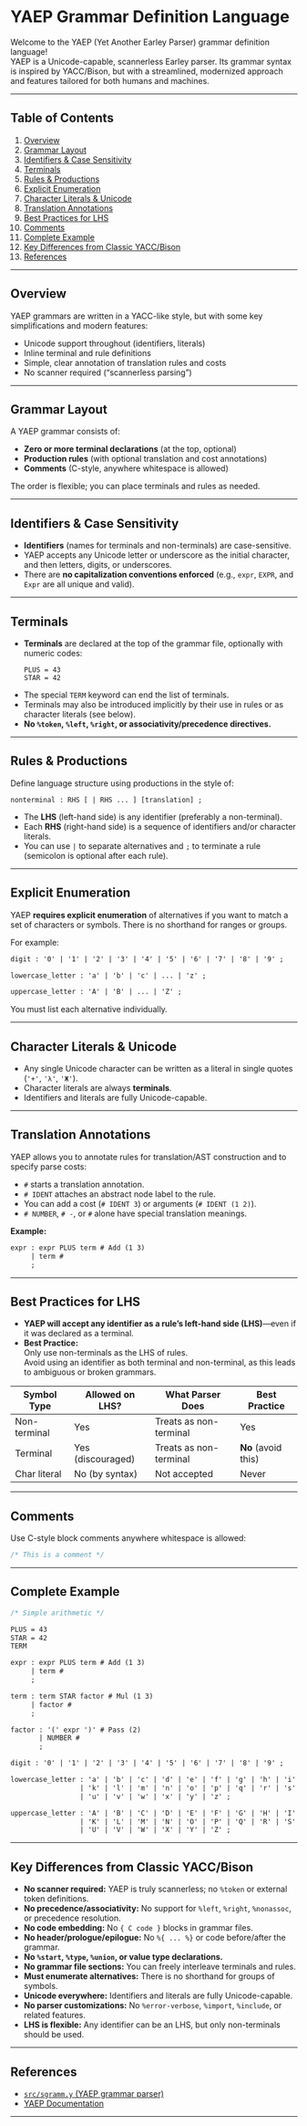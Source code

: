 # YAEP Grammar Definition Language

Welcome to the YAEP (Yet Another Earley Parser) grammar definition language!  
YAEP is a Unicode-capable, scannerless Earley parser. Its grammar syntax is inspired by YACC/Bison, but with a streamlined, modernized approach and features tailored for both humans and machines.

---

## Table of Contents

1. [Overview](#overview)
2. [Grammar Layout](#grammar-layout)
3. [Identifiers & Case Sensitivity](#identifiers--case-sensitivity)
4. [Terminals](#terminals)
5. [Rules & Productions](#rules--productions)
6. [Explicit Enumeration](#explicit-enumeration)
7. [Character Literals & Unicode](#character-literals--unicode)
8. [Translation Annotations](#translation-annotations)
9. [Best Practices for LHS](#best-practices-for-lhs)
10. [Comments](#comments)
11. [Complete Example](#complete-example)
12. [Key Differences from Classic YACC/Bison](#key-differences-from-classic-yaccbison)
13. [References](#references)

---

## Overview

YAEP grammars are written in a YACC-like style, but with some key simplifications and modern features:

- Unicode support throughout (identifiers, literals)
- Inline terminal and rule definitions
- Simple, clear annotation of translation rules and costs
- No scanner required (“scannerless parsing”)

---

## Grammar Layout

A YAEP grammar consists of:

- **Zero or more terminal declarations** (at the top, optional)
- **Production rules** (with optional translation and cost annotations)
- **Comments** (C-style, anywhere whitespace is allowed)

The order is flexible; you can place terminals and rules as needed.

---

## Identifiers & Case Sensitivity

- **Identifiers** (names for terminals and non-terminals) are case-sensitive.
- YAEP accepts any Unicode letter or underscore as the initial character, and then letters, digits, or underscores.
- There are **no capitalization conventions enforced** (e.g., `expr`, `EXPR`, and `Expr` are all unique and valid).

---

## Terminals

- **Terminals** are declared at the top of the grammar file, optionally with numeric codes:
  ```
  PLUS = 43
  STAR = 42
  ```
- The special `TERM` keyword can end the list of terminals.
- Terminals may also be introduced implicitly by their use in rules or as character literals (see below).
- **No `%token`, `%left`, `%right`, or associativity/precedence directives.**

---

## Rules & Productions

Define language structure using productions in the style of:

```
nonterminal : RHS [ | RHS ... ] [translation] ;
```

- The **LHS** (left-hand side) is any identifier (preferably a non-terminal).
- Each **RHS** (right-hand side) is a sequence of identifiers and/or character literals.
- You can use `|` to separate alternatives and `;` to terminate a rule (semicolon is optional after each rule).

---

## Explicit Enumeration

YAEP **requires explicit enumeration** of alternatives if you want to match a set of characters or symbols. There is no shorthand for ranges or groups.

For example:

```yacc
digit : '0' | '1' | '2' | '3' | '4' | '5' | '6' | '7' | '8' | '9' ;

lowercase_letter : 'a' | 'b' | 'c' | ... | 'z' ;

uppercase_letter : 'A' | 'B' | ... | 'Z' ;
```

You must list each alternative individually.

---

## Character Literals & Unicode

- Any single Unicode character can be written as a literal in single quotes (`'+'`, `'λ'`, `'Ж'`).
- Character literals are always **terminals**.
- Identifiers and literals are fully Unicode-capable.

---

## Translation Annotations

YAEP allows you to annotate rules for translation/AST construction and to specify parse costs:

- `#` starts a translation annotation.
- `# IDENT` attaches an abstract node label to the rule.
- You can add a cost (`# IDENT 3`) or arguments (`# IDENT (1 2)`).
- `# NUMBER`, `# -`, or `#` alone have special translation meanings.

**Example:**

```yacc
expr : expr PLUS term # Add (1 3)
     | term #
     ;
```

---

## Best Practices for LHS

- **YAEP will accept any identifier as a rule’s left-hand side (LHS)**—even if it was declared as a terminal.
- **Best Practice:**  
  Only use non-terminals as the LHS of rules.  
  Avoid using an identifier as both terminal and non-terminal, as this leads to ambiguous or broken grammars.

| Symbol Type     | Allowed on LHS? | What Parser Does          | Best Practice      |
|-----------------|-----------------|---------------------------|--------------------|
| Non-terminal    | Yes             | Treats as non-terminal    | Yes                |
| Terminal        | Yes (discouraged)| Treats as non-terminal   | **No** (avoid this)|
| Char literal    | No (by syntax)  | Not accepted              | Never              |

---

## Comments

Use C-style block comments anywhere whitespace is allowed:

```c
/* This is a comment */
```

---

## Complete Example

```yacc
/* Simple arithmetic */

PLUS = 43
STAR = 42
TERM

expr : expr PLUS term # Add (1 3)
     | term #
     ;

term : term STAR factor # Mul (1 3)
     | factor #
     ;

factor : '(' expr ')' # Pass (2)
       | NUMBER #
       ;

digit : '0' | '1' | '2' | '3' | '4' | '5' | '6' | '7' | '8' | '9' ;

lowercase_letter : 'a' | 'b' | 'c' | 'd' | 'e' | 'f' | 'g' | 'h' | 'i' | 'j'
                 | 'k' | 'l' | 'm' | 'n' | 'o' | 'p' | 'q' | 'r' | 's' | 't'
                 | 'u' | 'v' | 'w' | 'x' | 'y' | 'z' ;

uppercase_letter : 'A' | 'B' | 'C' | 'D' | 'E' | 'F' | 'G' | 'H' | 'I' | 'J'
                 | 'K' | 'L' | 'M' | 'N' | 'O' | 'P' | 'Q' | 'R' | 'S' | 'T'
                 | 'U' | 'V' | 'W' | 'X' | 'Y' | 'Z' ;
```

---

## Key Differences from Classic YACC/Bison

- **No scanner required:** YAEP is truly scannerless; no `%token` or external token definitions.
- **No precedence/associativity:** No support for `%left`, `%right`, `%nonassoc`, or precedence resolution.
- **No code embedding:** No `{ C code }` blocks in grammar files.
- **No header/prologue/epilogue:** No `%{ ... %}` or code before/after the grammar.
- **No `%start`, `%type`, `%union`, or value type declarations.**
- **No grammar file sections:** You can freely interleave terminals and rules.
- **Must enumerate alternatives:** There is no shorthand for groups of symbols.
- **Unicode everywhere:** Identifiers and literals are fully Unicode-capable.
- **No parser customizations:** No `%error-verbose`, `%import`, `%include`, or related features.
- **LHS is flexible:** Any identifier can be an LHS, but only non-terminals should be used.

---

## References

- [`src/sgramm.y` (YAEP grammar parser)](https://github.com/gitrdm/yaep/blob/9f9d299debb47ab9d35088f90e27da292cfa891a/src/sgramm.y)
- [YAEP Documentation](https://github.com/gitrdm/yaep/tree/master/doc)

---